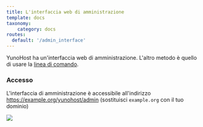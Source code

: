 ```yaml
---
title: L'interfaccia web di amministrazione
template: docs
taxonomy:
    category: docs
routes:
  default: '/admin_interface'
---
```


YunoHost ha un'interfaccia web di amministrazione. L'altro metodo è quello di usare la [linea di comando](/commandline).

### Accesso

L'interfaccia di amministrazione è accessibile all'indirizzo <https://example.org/yunohost/admin> (sostituisci `example.org` con il tuo dominio)

![](image://webadmin.png)

